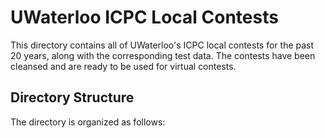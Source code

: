 # UWaterloo ICPC Local Contests

This directory contains all of UWaterloo's ICPC local contests for the past 20 years, along with the corresponding test data. The contests have been cleansed and are ready to be used for virtual contests.

## Directory Structure

The directory is organized as follows:
